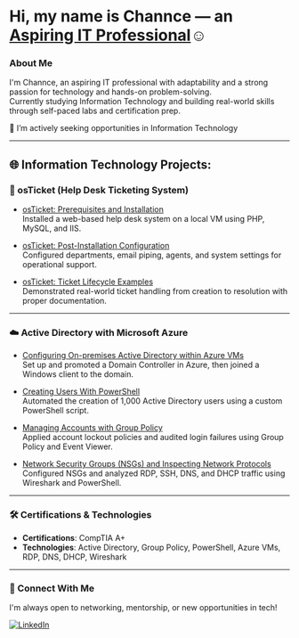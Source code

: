 <h1>Hi, my name is Channce — an <a href="https://linkedin.com/in/channce">Aspiring IT Professional</a>☺</h1>

### About Me

I'm Channce, an aspiring IT professional with adaptability and a strong passion for technology and hands-on problem-solving.  
Currently studying Information Technology and building real-world skills through self-paced labs and certification prep.

💼 I’m actively seeking opportunities in Information Technology 

---
<h2>🌐 Information Technology Projects:</h2>

### 🧾 osTicket (Help Desk Ticketing System)
- [osTicket: Prerequisites and Installation](https://github.com/ChannceD/osTicket-Lab-Setup-)  
  Installed a web-based help desk system on a local VM using PHP, MySQL, and IIS.
  
- [osTicket: Post-Installation Configuration](https://github.com/ChannceD/Post-osTicket)  
  Configured departments, email piping, agents, and system settings for operational support.

- [osTicket: Ticket Lifecycle Examples](https://github.com/ChannceD/osTicket-Lifecycle-)  
  Demonstrated real-world ticket handling from creation to resolution with proper documentation.

---

### ☁️ Active Directory with Microsoft Azure
- [Configuring On-premises Active Directory within Azure VMs](https://github.com/ChannceD/Deploying-AD)  
  Set up and promoted a Domain Controller in Azure, then joined a Windows client to the domain.

- [Creating Users With PowerShell](https://github.com/ChannceD/PowerShell-Users-)  
  Automated the creation of 1,000 Active Directory users using a custom PowerShell script.

- [Managing Accounts with Group Policy](https://github.com/ChannceD/Group-Policy)  
  Applied account lockout policies and audited login failures using Group Policy and Event Viewer.

- [Network Security Groups (NSGs) and Inspecting Network Protocols](https://github.com/ChannceD/Azure-Lab-Networking)  
  Configured NSGs and analyzed RDP, SSH, DNS, and DHCP traffic using Wireshark and PowerShell.

---

### 🛠️ Certifications & Technologies 

- **Certifications**: CompTIA A+  
- **Technologies**: Active Directory, Group Policy, PowerShell, Azure VMs, RDP, DNS, DHCP, Wireshark  

---

### 🤝 Connect With Me

I'm always open to networking, mentorship, or new opportunities in tech!

[![LinkedIn](https://img.shields.io/badge/LinkedIn-Connect-blue?style=for-the-badge&logo=linkedin)](https://www.linkedin.com/in/channce)
